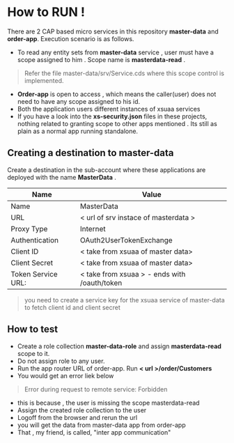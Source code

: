 # How to RUN !

There are 2 CAP based micro services in this repository  **master-data** and **order-app**.  Execution scenario is as follows. 

- To read any entity sets from **master-data** service , user must have a scope assigned to him . Scope name is **masterdata-read** .
>  Refer the file master-data/srv/Service.cds where this scope control is implemented. 
- **Order-app** is open to access , which means the caller(user) does not need to have any scope assigned to his id.
- Both the application users different instances of xsuaa services 
- If you have a look into the **xs-security.json**  files in these projects, nothing related to granting scope to other apps mentioned . Its still as plain as a normal app running standalone.  

## Creating a destination to master-data
Create a destination in the sub-account where these applications are deployed with the name **MasterData** . 

| Name | Value |
|--|--|
| Name |MasterData  |
| URL |< url of srv instace of masterdata >  |
|Proxy Type|Internet|
|Authentication|OAuth2UserTokenExchange|
|Client ID|< take from xsuaa of master data>|
|Client Secret|< take from xsuaa of master data>|
|Token Service URL:|< take from xsuaa > - ends with /oauth/token|

> you need to create a service key for the xsuaa service of master-data to fetch client id and client secret
## How to test 

- Create a role collection **master-data-role** and assign **masterdata-read** scope to it. 
- Do not assign role to any user. 
- Run the app router URL of order-app. Run **< url >/order/Customers**
- You would get an error liek below
> Error during request to remote service: Forbidden 
- this is because , the user is missing the scope masterdata-read 
- Assign the created role collection to the user 
- Logoff from the browser and rerun the url 
- you will get the data from master-data app from order-app 
- That , my friend, is called, "inter app communication" 